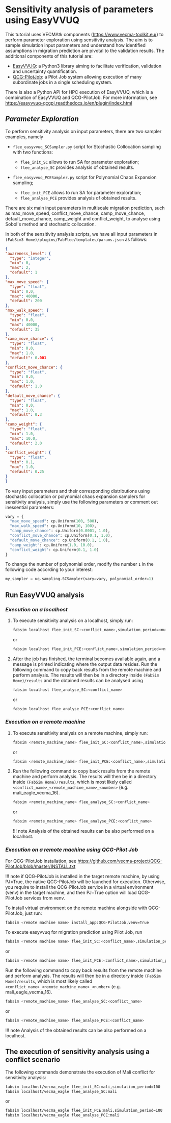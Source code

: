 # **Sensitivity analysis of parameters using EasyVVUQ**

This tutorial uses VECMAtk components (<https://www.vecma-toolkit.eu/>) to perform parameter exploration using sensitivity analysis. The aim is to sample simulation input parameters and understand how identified assumptions in migration prediction are pivotal to the validation results. The additional components of this tutorial are:

-  [EasyVVUQ](https://easyvvuq.readthedocs.io/en/dev/installation.html): a Python3 library aiming to facilitate verification, validation and uncertainty quantification.
- [QCG-PilotJob](https://github.com/vecma-project/QCG-PilotJob): a Pilot Job system allowing execution of many subordinate jobs in a single scheduling system.

There is also a Python API for HPC execution of EasyVVUQ, which is a combination of EasyVVUQ and QCG-PilotJob. For more information, see <https://easyvvuq-qcgpj.readthedocs.io/en/plugin/index.html>

## *Parameter Exploration*

To perform sensitivity analysis on input parameters, there are two sampler examples, namely 

- `flee_easyvvuq_SCSampler.py` script for Stochastic Collocation sampling with two functions:
	- `flee_init_SC` allows to run SA for parameter exploration;
	- `flee_analyse_SC` provides analysis of obtained results.
    
- `flee_easyvvuq_PCESampler.py` script for Polynomial Chaos Expansion sampling;
	- `flee_init_PCE` allows to run SA for parameter exploration;
	- `flee_analyse_PCE` provides analysis of obtained results.

There are six main input parameters in multiscale migration prediction, such as max_move_speed, conflict_move_chance, camp_move_chance, default_move_chance, camp_weight and conflict_weight, to analyse using Sobol's method and stochastic collocation.

In both of the sensitivity analysis scripts, we have all input parameters in `(FabSim3 Home)/plugins/FabFlee/templates/params.json` as follows:

```json
{
"awareness_level": {
  "type": "integer",
  "min": 0,
  "max": 2,
  "default": 1
},
"max_move_speed": {
  "type": "float",
  "min": 0.0,
  "max": 40000,
  "default": 200
},
"max_walk_speed": {
  "type": "float",
  "min": 0.0,
  "max": 40000,
  "default": 35
},
"camp_move_chance": {
  "type": "float",
  "min": 0.0,
  "max": 1.0,
  "default": 0.001
},
"conflict_move_chance": {
  "type": "float",
  "min": 0.0,
  "max": 1.0,
  "default": 1.0
},
"default_move_chance": {
  "type": "float",
  "min": 0.0,
  "max": 1.0,
  "default": 0.3
},
"camp_weight": {
  "type": "float",
  "min": 1.0,
  "max": 10.0,
  "default": 2.0
},
"conflict_weight": {
  "type": "float",
  "min": 0.1,
  "max": 1.0,
  "default": 0.25
}
}
```
To vary input parameters and their corresponding distributions using stochastic collocation or polynomial chaos expansion samplers for sensitivity analysis, simply use the following parameters or comment out inessential parameters:

```python
vary = {
  "max_move_speed": cp.Uniform(100, 500),
  "max_walk_speed": cp.Uniform(10, 100),
  "camp_move_chance": cp.Uniform(0.0001, 1.0),
  "conflict_move_chance": cp.Uniform(0.1, 1.0),
  "default_move_chance": cp.Uniform(0.1, 1.0),
  "camp_weight": cp.Uniform(1.0, 10.0),
  "conflict_weight": cp.Uniform(0.1, 1.0)
}
```
To change the number of polynomial order, modify the number `1` in the following code according to your interest: 
```python
my_sampler = uq.sampling.SCSampler(vary=vary, polynomial_order=1)
```
## **Run EasyVVUQ analysis**

### *Execution on a localhost*
1. To execute sensitivity analysis on a localhost, simply run:
	```sh
	fabsim localhost flee_init_SC:<conflict_name>,simulation_period=<number>
	```
	or
	```sh
	fabsim localhost flee_init_PCE:<conflict_name>,simulation_period=<number>
	```

2. After the job has finished, the terminal becomes available again, and a message is printed indicating where the output data resides. Run the following command to copy back results from the remote machine and perform analysis. The results will then be in a directory inside `(FabSim Home)/results` and the obtained results can be analysed using 
	```sh
	fabsim localhost flee_analyse_SC:<conflict_name>
	```
	or
	```sh
	fabsim localhost flee_analyse_PCE:<conflict_name>
	```

### *Execution on a remote machine*
1. To execute sensitivity analysis on a remote machine, simply run:
	```sh
	fabsim <remote_machine_name> flee_init_SC:<conflict_name>,simulation_period=<number>
	```
	or
	```sh
	fabsim <remote_machine_name> flee_init_PCE:<conflict_name>,simulation_period=<number>
	```

2. Run the following command to copy back results from the remote machine and perform analysis. The results will then be in a directory inside `(FabSim Home)/results`, which is most likely called `<conflict_name>_<remote_machine_name>_<number>` (e.g. mali_eagle_vecma_16).
	```sh
	fabsim <remote_machine_name> flee_analyse_SC:<conflict_name>
	```
	or
	```sh
	fabsim <remote_machine_name> flee_analyse_PCE:<conflict_name>
	```

	!!! note
		Analysis of the obtained results can be also performed on a localhost.

### *Execution on a remote machine using QCG-Pilot Job*		
For QCG-PilotJob installation, see <https://github.com/vecma-project/QCG-PilotJob/blob/master/INSTALL.txt>

!!! note
	if QCG-PilotJob is installed in the target remote machine, by using PJ=True, the native QCG-PilotJob will be launched for execution. Otherwise, you require to install the QCG-PilotJob service in a virtual environment (venv) in the target machine, and then PJ=True option will load QCG-PilotJob services from venv.

To install virtual environment on the remote machine alongside with QCG-PilotJob, just run: 
```sh
fabsim <remote machine name> install_app:QCG-PilotJob,venv=True
```

To execute easyvvuq for migration prediction using Pilot Job, run
```sh
fabsim <remote machine name> flee_init_SC:<conflict_name>,simulation_period=<number>,PJ=True
```
or
```sh
fabsim <remote machine name> flee_init_PCE:<conflict_name>,simulation_period=<number>,PJ=True
```

Run the following command to copy back results from the remote machine and perform analysis. The results will then be in a directory inside `(FabSim Home)/results`, which is most likely called `<conflict_name>_<remote_machine_name>_<number>` (e.g. mali_eagle_vecma_16).
```sh
fabsim <remote_machine_name> flee_analyse_SC:<conflict_name>
```
or
```sh
fabsim <remote_machine_name> flee_analyse_PCE:<conflict_name>
```
!!! note
	Analysis of the obtained results can be also performed on a localhost.

## **The execution of sensitivity analysis using a conflict scenario**
The following commands demonstrate the execution of Mali conflict for sensitivity analysis:

```sh
fabsim localhost/vecma_eagle flee_init_SC:mali,simulation_period=100
fabsim localhost/vecma_eagle flee_analyse_SC:mali

```
or
```sh
fabsim localhost/vecma_eagle flee_init_PCE:mali,simulation_period=100
fabsim localhost/vecma_eagle flee_analyse_PCE:mali

```
